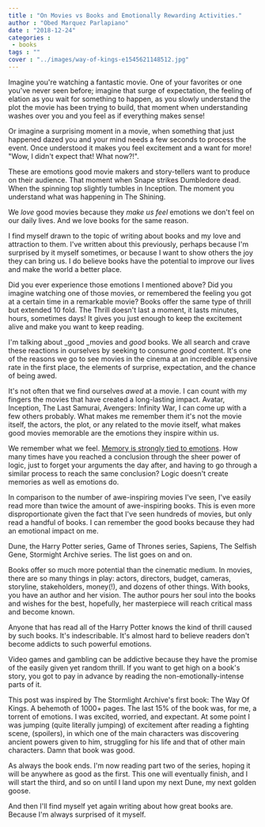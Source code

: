 ```yaml
---
title : "On Movies vs Books and Emotionally Rewarding Activities."
author : "Obed Marquez Parlapiano"
date : "2018-12-24"
categories : 
 - books
tags : ""
cover : "../images/way-of-kings-e1545621148512.jpg"
---
```


Imagine you're watching a fantastic movie. One of your favorites or one you've never seen before; imagine that surge of expectation, the feeling of elation as you wait for something to happen, as you slowly understand the plot the movie has been trying to build, that moment when understanding washes over you and you feel as if everything makes sense!

Or imagine a surprising moment in a movie, when something that just happened dazed you and your mind needs a few seconds to process the event. Once understood it makes you feel excitement and a want for more! "Wow, I didn't expect that! What now?!".

These are emotions good movie makers and story-tellers want to produce on their audience. That moment when Snape strikes Dumbledore dead. When the spinning top slightly tumbles in Inception. The moment you understand what was happening in The Shining.

We _love_ good movies because they _make us feel_ emotions we don't feel on our daily lives. And we love books for the same reason.

I find myself drawn to the topic of writing about books and my love and attraction to them. I've written about this previously, perhaps because I'm surprised by it myself sometimes, or because I want to show others the joy they can bring us. I do believe books have the potential to improve our lives and make the world a better place. </cheesy>

Did you ever experience those emotions I mentioned above? Did you imagine watching one of those movies, or remembered the feeling you got at a certain time in a remarkable movie? Books offer the same type of thrill but extended 10 fold. The Thrill doesn't last a moment, it lasts minutes, hours, sometimes days! It gives you just enough to keep the excitement alive and make you want to keep reading.

I'm talking about _good _movies and _good_ books. We all search and crave these reactions in ourselves by seeking to consume _good_ content. It's one of the reasons we go to see movies in the cinema at an incredible expensive rate in the first place, the elements of surprise, expectation, and the chance of being awed.

It's not often that we find ourselves _awed_ at a movie. I can count with my fingers the movies that have created a long-lasting impact. Avatar, Inception, The Last Samurai, Avengers: Infinity War, I can come up with a few others probably. What makes me remember them it's not the movie itself, the actors, the plot, or any related to the movie itself, what makes good movies memorable are the emotions they inspire within us.

We remember what we feel. [Memory is strongly tied to emotions](https://en.wikipedia.org/wiki/Emotion_and_memory). How many times have you reached a conclusion through the sheer power of logic, just to forget your arguments the day after, and having to go through a similar process to reach the same conclusion? Logic doesn't create memories as well as emotions do.

In comparison to the number of awe-inspiring movies I've seen, I've easily read more than twice the amount of awe-inspiring books. This is even more disproportionate given the fact that I've seen hundreds of movies, but only read a handful of books. I can remember the good books because they had an emotional impact on me.

Dune, the Harry Potter series, Game of Thrones series, Sapiens, The Selfish Gene, Stormight Archive series. The list goes on and on.

Books offer so much more potential than the cinematic medium. In movies, there are so many things in play: actors, directors, budget, cameras, storyline, stakeholders, money(!), and dozens of other things. With books, you have an author and her vision. The author pours her soul into the books and wishes for the best, hopefully, her masterpiece will reach critical mass and become known.

Anyone that has read all of the Harry Potter knows the kind of thrill caused by such books. It's indescribable. It's almost hard to believe readers don't become addicts to such powerful emotions.

Video games and gambling can be addictive because they have the promise of the easily given yet random thrill. If you want to get high on a book's story, you got to pay in advance by reading the non-emotionally-intense parts of it.

This post was inspired by The Stormlight Archive's first book: The Way Of Kings. A behemoth of 1000+ pages. The last 15% of the book was, for me, a torrent of emotions. I was excited, worried, and expectant. At some point I was jumping (quite literally jumping) of excitement after reading a fighting scene, (spoilers), in which one of the main characters was discovering ancient powers given to him, struggling for his life and that of other main characters. Damn that book was good.

As always the book ends. I'm now reading part two of the series, hoping it will be anywhere as good as the first. This one will eventually finish, and I will start the third, and so on until I land upon my next Dune, my next golden goose.

And then I'll find myself yet again writing about how great books are. Because I'm always surprised of it myself.
